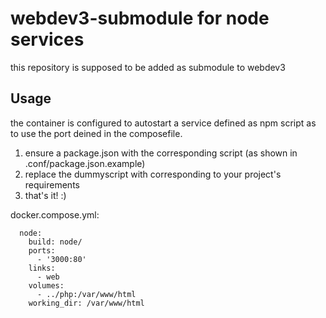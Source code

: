 # webdev3-submodule for node services
this repository is supposed to be added as submodule to webdev3
## Usage
the container is configured to autostart a service defined as npm script as to use the port deined in the composefile.
1) ensure a package.json with the corresponding script (as shown in .conf/package.json.example)
2) replace the dummyscript with corresponding to your project's requirements
3) that's it! :)

docker.compose.yml:

      node:
        build: node/
        ports:
          - '3000:80'
        links:
          - web
        volumes:
          - ../php:/var/www/html
        working_dir: /var/www/html